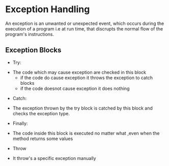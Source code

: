 # Exception Handling

An exception is an unwanted or unexpected event, which occurs during the execution of a program i.e at run time, that discrupts the normal flow of the program's instructions.


## Exception Blocks
* Try:
- The code which may cause exception are checked in this block
	- if the code do cause exception it throws the exception to catch blocks 
	- if the code doesnot cause exception it does nothing

* Catch:
- The exception thrown by the try block is catched by this block and checks the exception type.

* Finally:
- The code inside this block is executed no matter what ,even when the method returns some values

* Throw
- It throw's a specific exception manually 